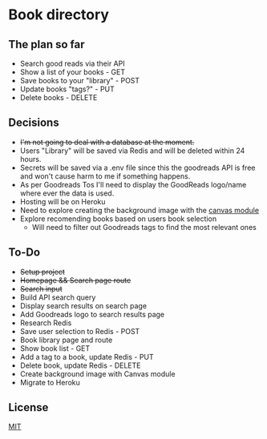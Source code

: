 # Book directory
## The plan so far
- Search good reads via their API
- Show a list of your books - GET
- Save books to your "library" - POST
- Update books "tags?" - PUT
- Delete books - DELETE

## Decisions
- ~~I'm not going to deal with a database at the moment.~~
- Users "Library" will be saved via Redis and will be deleted within 24 hours.
- Secrets will be saved via a .env file since this the goodreads API is free and won't cause harm to me if something happens.
- As per Goodreads Tos I'll need to display the GoodReads logo/name where ever the data is used.
- Hosting will be on Heroku
- Need to explore creating the background image with the [canvas module](https://flaviocopes.com/canvas-node-generate-image/)
- Explore recomending books based on users book selection
    - Will need to filter out Goodreads tags to find the most relevant ones

## To-Do
- ~~Setup project~~
- ~~Homepage && Search page route~~
- ~~Search input~~
- Build API search query
- Display search results on search page
- Add Goodreads logo to search results page
- Research Redis
- Save user selection to Redis - POST
- Book library page and route
- Show book list - GET
- Add a tag to a book, update Redis - PUT
- Delete book, update Redis - DELETE
- Create background image with Canvas module
- Migrate to Heroku

## License
[MIT](https://choosealicense.com/licenses/mit/)